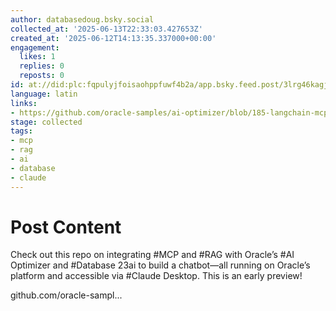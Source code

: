 ```yaml
---
author: databasedoug.bsky.social
collected_at: '2025-06-13T22:33:03.427653Z'
created_at: '2025-06-12T14:13:35.337000+00:00'
engagement:
  likes: 1
  replies: 0
  reposts: 0
id: at://did:plc:fqpulyjfoisaohppfuwf4b2a/app.bsky.feed.post/3lrg46kagj22p
language: latin
links:
- https://github.com/oracle-samples/ai-optimizer/blob/185-langchain-mcp-export/src/client/mcp/rag/README.md
stage: collected
tags:
- mcp
- rag
- ai
- database
- claude
---
```


# Post Content

Check out this repo on integrating #MCP and #RAG with Oracle’s #AI Optimizer and #Database 23ai to build a chatbot—all running on Oracle’s platform and accessible via #Claude Desktop. This is an early preview!

github.com/oracle-sampl...